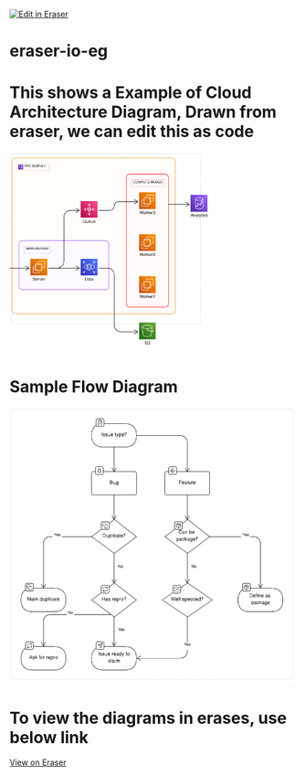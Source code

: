 <p><a target="_blank" href="https://app.eraser.io/workspace/QZaoZU96wtJGhuUK0utn" id="edit-in-eraser-github-link"><img alt="Edit in Eraser" src="https://firebasestorage.googleapis.com/v0/b/second-petal-295822.appspot.com/o/images%2Fgithub%2FOpen%20in%20Eraser.svg?alt=media&amp;token=968381c8-a7e7-472a-8ed6-4a6626da5501"></a></p>

# eraser-io-eg

# This shows a Example of Cloud Architecture Diagram, Drawn from eraser, we can edit this as code 
![Cloud Architecgture](/.eraser/QZaoZU96wtJGhuUK0utn___xHDxrJF90SVzAXgzcyI4YCKpeqF3___---figure---KYpjCKszwKlvQ1dD5NDOg---figure---Ank_ZwDYWqQmWROFWD-Xgw.png "Cloud Architecgture")

# Sample Flow Diagram

![Figure 1](/.eraser/QZaoZU96wtJGhuUK0utn___xHDxrJF90SVzAXgzcyI4YCKpeqF3___---figure---I3aPOVW7itV3pK3phkgXC---figure---3-VPPUV_2bbS_vpxeK7PdA.png "Figure 1")


# To view the diagrams in erases, use below link

[﻿View on Eraser](https://app.eraser.io/workspace/jMUl9J18Hdav0RG8dTuj?elements=10kFcCDIovSyt7mmUy-bYQ) 


<!--- Eraser file: https://app.eraser.io/workspace/QZaoZU96wtJGhuUK0utn --->


